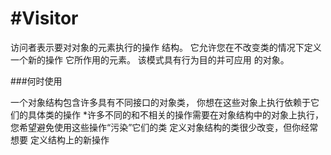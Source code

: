 <!--
 * @Author: lihongchao
 * @Date: 2021-08-19 16:26:34
 * @LastEditTime: 2021-08-21 21:18:46
 * @LastEditors: Please set LastEditors
 * @Description: In User Settings Edit
 * @FilePath: \design-patterns-cpp-master\abstract-factory\README.md
-->
# #Visitor

访问者表示要对对象的元素执行的操作
结构。
它允许您在不改变类的情况下定义一个新的操作
它所作用的元素。
该模式具有行为目的并可应用
的对象。

###何时使用

一个对象结构包含许多具有不同接口的对象类，
你想在这些对象上执行依赖于它们的具体类的操作
*许多不同的和不相关的操作需要在对象结构中的对象上执行，
您希望避免使用这些操作“污染”它们的类
定义对象结构的类很少改变，但你经常想要
定义结构上的新操作